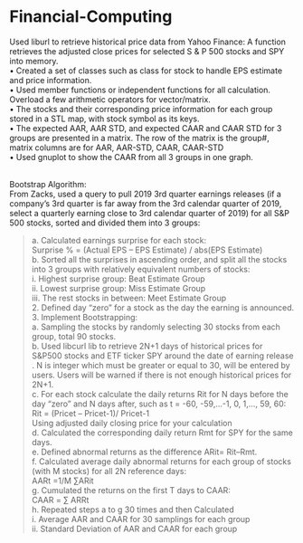 # Financial-Computing
Used liburl to retrieve historical price data from Yahoo Finance: A function retrieves the adjusted close prices for selected S & P 500 stocks and SPY into memory.
<br>
• Created a set of classes such as class for stock to handle EPS estimate and price information.
<br>
• Used member functions or independent functions for all calculation. Overload a few arithmetic operators for vector/matrix.
<br>
• The stocks and their corresponding price information for each group stored in a STL map, with stock symbol as its keys.
<br>
• The expected AAR, AAR STD, and expected CAAR and CAAR STD for 3 groups are presented in a matrix. The row of the matrix is the group#, matrix columns are for AAR, AAR-STD, CAAR, CAAR-STD
<br>
• Used gnuplot to show the CAAR from all 3 groups in one graph.
<br>
<br>

Bootstrap Algorithm:
<br>
From Zacks, used a query to pull 2019 3rd quarter earnings releases (if a company’s 3rd quarter is far away from the 3rd calendar quarter of 2019, select a quarterly earning close to 3rd calendar quarter of 2019) for all S&P 500 stocks, sorted and divided them into 3 groups:
<br>
<blockquote>
a. Calculated earnings surprise for each stock:
<br>
    Surprise % = (Actual EPS – EPS Estimate) / abs(EPS Estimate)
    <br>
b. Sorted all the surprises in ascending order, and split all the stocks into 3 groups with relatively equivalent numbers of stocks:<br>
    i. Highest surprise group: Beat Estimate Group
    <br>
    ii. Lowest surprise group: Miss Estimate Group
    <br>
    iii. The rest stocks in between: Meet Estimate Group
    <br>
2. Defined day “zero” for a stock as the day the earning is announced.
<br>
3. Implement Bootstrapping:
<br>
    a. Sampling the stocks by randomly selecting 30 stocks from each group, total 90 stocks.
    <br>
    b. Used libcurl lib to retrieve 2N+1 days of historical prices for S&P500 stocks and ETF ticker SPY around the date of earning release . N is integer which must be greater or equal to 30, will be entered by users. Users will be warned if there is not enough historical prices for 2N+1.
    <br>
    c. For each stock calculate the daily returns Rit for N days before the day “zero” and N days after, such as t = -60, -59,…-1, 0, 1,…, 59, 60:
    <br>
        Rit = (Pricet – Pricet-1)/ Pricet-1
        <br>
        Using adjusted daily closing price for your calculation
        <br>
    d. Calculated the corresponding daily return Rmt for SPY for the same days.
    <br>
    e. Defined abnormal returns as the difference ARit= Rit–Rmt.
    <br>
    f. Calculated average daily abnormal returns for each group of stocks (with M stocks) for all 2N reference days:
    <br>
        AARt =1/M ∑ARit
        <br>
    g. Cumulated the returns on the first T days to CAAR:
    <br>
        CAAR = ∑ ARRt
        <br>
    h. Repeated steps a to g 30 times and then Calculated
    <br>
        i. Average AAR and CAAR for 30 samplings for each group
        <br>
        ii. Standard Deviation of AAR and CAAR for each group
        <br>
</blockquote>
